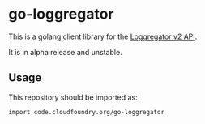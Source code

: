 # go-loggregator

This is a golang client library for the [Loggregator v2 API](https://github.com/cloudfoundry/loggregator-api).

It is in alpha release and unstable.

## Usage

This repository should be imported as:

`import code.cloudfoundry.org/go-loggregator`
